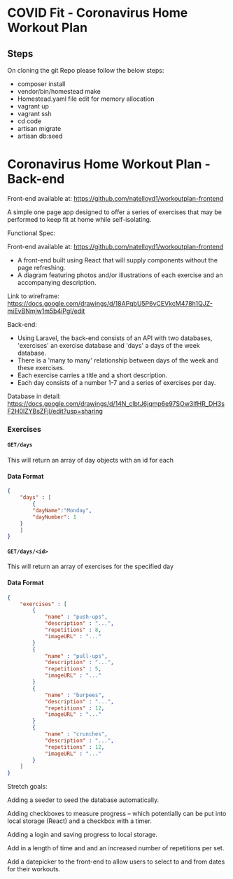 # COVID Fit - Coronavirus Home Workout Plan

## Steps 
On cloning the git Repo please follow the below steps:

- composer install
- vendor/bin/homestead make
- Homestead.yaml file edit for memory allocation
- vagrant up
- vagrant ssh
- cd code
- artisan migrate
- artisan db:seed



Coronavirus Home Workout Plan - Back-end
=======

Front-end available at: https://github.com/natelloyd1/workoutplan-frontend

A simple one page app designed to offer a series of exercises that may be performed to keep fit at home while self-isolating.

Functional Spec:

Front-end available at: https://github.com/natelloyd1/workoutplan-frontend
- A front-end built using React that will supply components without the page refreshing.
- A diagram featuring photos and/or illustrations of each exercise and an accompanying description.

Link to wireframe: https://docs.google.com/drawings/d/18APqbU5P6vCEVkcM478h1QJZ-miEvBNmjw1m5b4iPgI/edit

Back-end:
- Using Laravel, the back-end consists of an API with two databases, 'exercises' an exercise database and 'days' a days of the week database.
- There is a 'many to many' relationship between days of the week and these exercises.
- Each exercise carries a title and a short description.
- Each day consists of a number 1-7 and a series of exercises per day.
 

Database in detail:
https://docs.google.com/drawings/d/14N_clbtJ6jqmp6e97SOw3lfHR_DH3sF2H0lZYBsZFjI/edit?usp=sharing


### Exercises
#### `GET/days`
This will return an array of day objects with an id for each
#### Data Format
```json
{
    "days" : [
        {
		"dayName":"Monday",
		"dayNumber": 1
	}
    ]
}
```
#### `GET/days/<id>`
This will return an array of exercises for the specified day
#### Data Format
```json
{
    "exercises" : [
        {
            "name" : "push-ups",
            "description" : "...",
            "repetitions" : 8,
            "imageURL" : "..."
        }
        {
            "name" : "pull-ups",
            "description" : "...",
            "repetitions" : 5,
            "imageURL" : "..."
        }
        {
            "name" : "burpees",
            "description" : "...",
            "repetitions" : 12,
            "imageURL" : "..."
        }
        {
            "name" : "crunches",
            "description" : "...",
            "repetitions" : 12,
            "imageURL" : "..."
        }
    ]
}
```


Stretch goals:

Adding a seeder to seed the database automatically.

Adding checkboxes to measure progress – which potentially can be put into local storage (React) and a checkbox with a timer.

Adding a login and saving progress to local storage.

Add in a length of time and and an increased number of repetitions per set.

Add a datepicker to the front-end to allow users to select to and from dates for their workouts.
